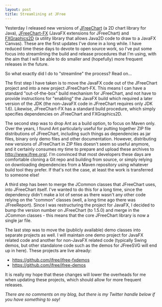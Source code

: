 ```yaml
---
layout: post
title: Streamlining at JFree
---
```


Yesterday I released new versions of [JFreeChart](https://github.com/jfree/jfreechart) (a 2D chart library for Java), [JFreeChart-FX](https://github.com/jfree/jfreechart-fx) (JavaFX extensions for JFreeChart) and [FXGraphics2D](https://github.com/jfree/fxgraphics2d) (a utility library that allows Java2D code to draw to a JavaFX Canvas).  These are the first updates I've done in a long while.  I have reduced time these days to devote to open source work, so I've put some focus into streamlining the build and release procedures that I'm using, with the aim that I will be able to do smaller and (hopefully) more frequent releases in the future. 

So what exactly did I do to "streamline" the process?  Read on...

The first step I have taken is to move the JavaFX code out of the JFreeChart project and into a new project JFreeChart-FX.  This means I can have a standard "out-of-the-box" build mechanism for JFreeChart, and not have to provide instructions for "enabling" the JavaFX build which required a later version of the JDK (the non-JavaFX code in JFreeChart requires only JDK 1.6).  Likewise, JFreeChart-FX has a standard build procedure, which simply specifies dependencies on JFreeChart and FXGraphics2D.

The second step was to drop Ant as a build option, to focus on Maven only.  Over the years, I found Ant particularly useful for putting together ZIP file distributions of JFreeChart, including such things as dependencies as jar files, binary only demo files and other documentation.  However, distributing new versions of JFreeChart in ZIP files doesn't seem so useful anymore, and it certainly consumes my time to prepare and upload these archives to <http://www.jfree.org/>.  I'm convinced that most developers these days are comfortable cloning a Git repo and building from source, or simply relying on downloading dependencies from a Maven repository using whatever build tool they prefer.  If that's not the case, at least the work is transferred to someone else! 

A third step has been to merge the JCommon classes that JFreeChart uses, into JFreeChart itself.  I've wanted to do this for a long time, since the dependency didn't make a lot of sense as there wasn't any other code relying on the "common" classes (well, a long time ago there was JFreeReport).  Since I was restructuring the project for JavaFX, I decided to bump the version number on JFreeChart (to 1.5.0) and merge in the JCommon classes - this means that the core JFreeChart library is now a single jar file.

The last step was to move the (publicly available) demo classes into separate projects as well.  I will maintain one demo project for JavaFX related code and another for non-JavaFX related code (typically Swing demos, but other standalone code such as the demos for JFreeSVG will end up in here).  These projects are live already:

* <https://github.com/jfree/jfree-fxdemos>
* <https://github.com/jfree/jfree-demos>

It is really my hope that these changes will lower the overheads for me when updating these projects, which should allow for more frequent releases.

_There are no comments on my blog, but there is my Twitter handle below if you have something to say!_

